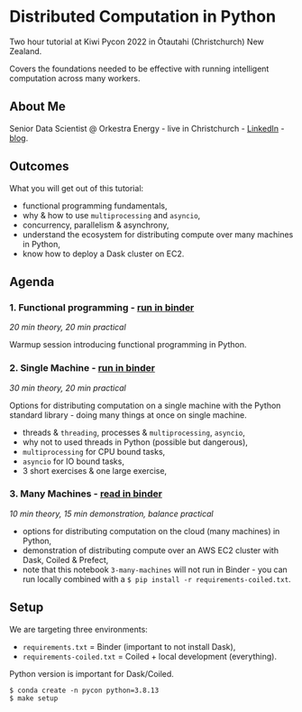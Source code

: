 # Distributed Computation in Python

Two hour tutorial at Kiwi Pycon 2022 in Ōtautahi (Christchurch) New Zealand.

Covers the foundations needed to be effective with running intelligent computation across many workers.


## About Me

Senior Data Scientist @ Orkestra Energy - live in Christchurch - [LinkedIn](https://www.linkedin.com/in/adgefficiency/) - [blog](https://adgefficiency.com/).


## Outcomes

What you will get out of this tutorial:

- functional programming fundamentals,
- why & how to use `multiprocessing` and `asyncio`,
- concurrency, parallelism & asynchrony,
- understand the ecosystem for distributing compute over many machines in Python,
- know how to deploy a Dask cluster on EC2.


## Agenda

### 1. Functional programming - [run in binder](https://mybinder.org/v2/gh/ADGEfficiency/intro-to-distributed-computation-in-python/HEAD?labpath=notebooks%2F1-functional-programming.ipynb)

*20 min theory, 20 min practical*

Warmup session introducing functional programming in Python.


### 2. Single Machine - [run in binder](https://mybinder.org/v2/gh/ADGEfficiency/intro-to-distributed-computation-in-python/HEAD?labpath=notebooks%2F2-single-machine.ipynb)

*30 min theory, 20 min practical*

Options for distributing computation on a single machine with the Python standard library - doing many things at once on single machine.

- threads & `threading`, processes & `multiprocessing`, `asyncio`,
- why not to used threads in Python (possible but dangerous),
- `multiprocessing` for CPU bound tasks,
- `asyncio` for IO bound tasks,
- 3 short exercises & one large exercise,


### 3. Many Machines - [read in binder](https://mybinder.org/v2/gh/ADGEfficiency/intro-to-distributed-computation-in-python/HEAD?labpath=notebooks%2F3-many-machines.ipynb)

*10 min theory, 15 min demonstration, balance practical*

- options for distributing computation on the cloud (many machines) in Python, 
- demonstration of distributing compute over an AWS EC2 cluster with Dask, Coiled & Prefect,
- note that this notebook `3-many-machines` will not run in Binder - you can run locally combined with a `$ pip install -r requirements-coiled.txt`.


## Setup

We are targeting three environments:

- `requirements.txt` = Binder (important to not install Dask),
- `requirements-coiled.txt` = Coiled + local development (everything).

Python version is important for Dask/Coiled.

```shell
$ conda create -n pycon python=3.8.13
$ make setup
```
